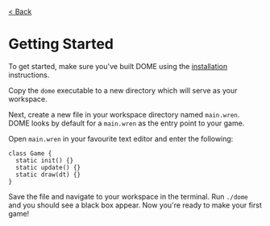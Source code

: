 [< Back]()

Getting Started
=================

To get started, make sure you've built DOME using the [installation](installation) instructions.

Copy the `dome` executable to a new directory which will serve as your workspace.

Next, create a new file in your workspace directory named `main.wren`. DOME looks by default for a `main.wren` as the entry point to your game.

Open `main.wren` in your favourite text editor and enter the following:

```
class Game {
  static init() {}
  static update() {}
  static draw(dt) {}
}
```

Save the file and navigate to your workspace in the terminal. Run `./dome` and you should see a black box appear.
Now you're ready to make your first game!

